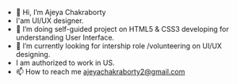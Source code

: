 - 👋 Hi, I’m Ajeya Chakraborty
- I'am UI/UX designer.
- 👀 I’m doing self-guided project on HTML5 & CSS3 developing for understanding User Interface.
- 🌱 I’m currently looking for intership role /volunteering on UI/UX designing.
- I am authorized to work in US.
- 📫 How to reach me ajeyachakraborty2@gmail.com

